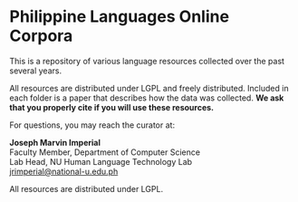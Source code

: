 # Philippine Languages Online Corpora
This is a repository of various language resources collected over the past several years.

All resources are distributed under LGPL and freely distributed.  Included in each folder is a paper that describes how the data was collected.  **We ask that you properly cite if you will use these resources.**

For questions, you may reach the curator at:

**Joseph Marvin Imperial**\
Faculty Member, Department of Computer Science\
Lab Head, NU Human Language Technology Lab\
jrimperial@national-u.edu.ph

All resources are distributed under LGPL.
